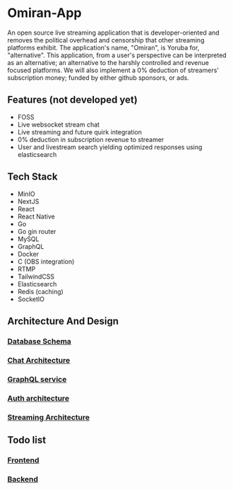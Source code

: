 # Omiran-App

An open source live streaming application that is developer-oriented and removes the political overhead and censorship that other streaming platforms exhibit. The application's name, "Omiran", is Yoruba for, "alternative". This application, from a user's perspective can be interpreted as an alternative; an alternative to the harshly controlled and revenue focused platforms. We will also implement a 0% deduction of streamers' subscription money; funded by either github sponsors, or ads.

## Features (not developed yet)

- FOSS
- Live websocket stream chat
- Live streaming and future quirk integration
- 0% deduction in subscription revenue to streamer
- User and livestream search yielding optimized responses using elasticsearch

## Tech Stack

- MinIO
- NextJS
- React
- React Native 
- Go 
- Go gin router
- MySQL
- GraphQL
- Docker
- C (OBS integration)
- RTMP
- TailwindCSS
- Elasticsearch
- Redis (caching)
- SocketIO

## Architecture And Design

### [Database Schema](database-schema.md)

### [Chat Architecture](architecture-prototypes/chat.png)

### [GraphQL service](architecture-prototypes/view_data_querying_architecture.png)

### [Auth architecture](architecture-prototypes/auth-architecture.png)

### [Streaming Architecture](architecture-prototypes/streaming.png)

## Todo list

### [Frontend](frontend.md)

### [Backend](backend.md)
